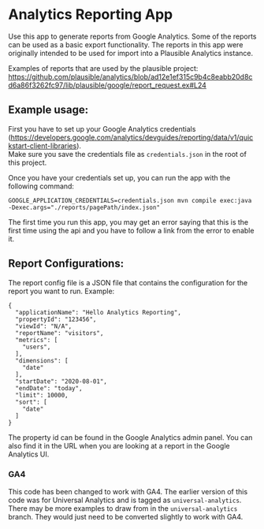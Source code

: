 Analytics Reporting App
======================

Use this app to generate reports from Google Analytics.  Some of the reports
can be used as a basic export functionality.  The reports in this app were originally
intended to be used for import into a Plausible Analytics instance.  

Examples of reports that are used by the plausible project:
https://github.com/plausible/analytics/blob/ad12e1ef315c9b4c8eabb20d8cd6a86f3262fc97/lib/plausible/google/report_request.ex#L24

Example usage:
---

First you have to set up your Google Analytics credentials (https://developers.google.com/analytics/devguides/reporting/data/v1/quickstart-client-libraries).  
Make sure you save the credentials file as `credentials.json` in the root of this project.

Once you have your credentials set up, you can run the app with the following command:

```
GOOGLE_APPLICATION_CREDENTIALS=credentials.json mvn compile exec:java -Dexec.args="./reports/pagePath/index.json"
```

The first time you run this app, you may get an error saying that this is the first time using the api and you have to follow
a link from the error to enable it.

Report Configurations:
---
The report config file is a JSON file that contains the configuration for the report you want to run.
Example:

```
{
  "applicationName": "Hello Analytics Reporting",
  "propertyId": "123456",
  "viewId": "N/A",
  "reportName": "visitors",
  "metrics": [
    "users",
  ],
  "dimensions": [
    "date"
  ],
  "startDate": "2020-08-01",
  "endDate": "today",
  "limit": 10000,
  "sort": [
    "date"
  ]
}
```

The property id can be found in the Google Analytics admin panel.  You can also find it in the URL
when you are looking at a report in the Google Analytics UI.

### GA4

This code has been changed to work with GA4.  The earlier version of this code was for Universal Analytics and is tagged as `universal-analytics`.  
There may be more examples to draw from in the `universal-analytics` branch.  They would just need to be converted slightly to work with GA4.